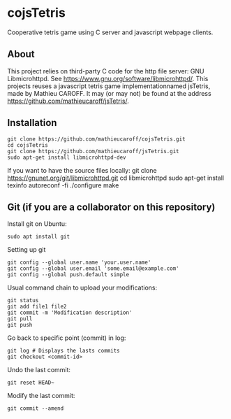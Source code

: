 # cojsTetris
Cooperative tetris game using C server and javascript webpage clients.

## About
This project relies on third-party C code for the http file server: GNU Libmicrohttpd. See https://www.gnu.org/software/libmicrohttpd/.
This projects reuses a javascript tetris game implementationnamed jsTetris, made by Mathieu CAROFF. It may (or may not) be found at the address https://github.com/mathieucaroff/jsTetris/.

## Installation
    git clone https://github.com/mathieucaroff/cojsTetris.git
    cd cojsTetris
    git clone https://github.com/mathieucaroff/jsTetris.git
    sudo apt-get install libmicrohttpd-dev

If you want to have the source files locally:
    git clone https://gnunet.org/git/libmicrohttpd.git
    cd libmicrohttpd
    sudo apt-get install texinfo
    autoreconf -fi
    ./configure
    make

## Git (if you are a collaborator on this repository)
Install git on Ubuntu:

    sudo apt install git

Setting up git

    git config --global user.name 'your.user.name'
    git config --global user.email 'some.email@example.com'
    git config --global push.default simple

Usual command chain to upload your modifications:

    git status
    git add file1 file2
    git commit -m 'Modification description'
    git pull
    git push

Go back to specific point (commit) in log:

    git log # Displays the lasts commits
    git checkout <commit-id>

Undo the last commit:

    git reset HEAD~

Modify the last commit:

    git commit --amend

